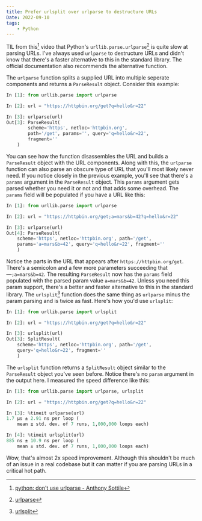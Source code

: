 ```yaml
---
title: Prefer urlsplit over urlparse to destructure URLs
Date: 2022-09-10
tags:
    - Python
---
```


TIL from this[^1] video that Python's `urllib.parse.urlparse`[^2] is quite slow at parsing
URLs. I've always used `urlparse` to destructure URLs and didn't know that there's a faster
alternative to this in the standard library. The official documentation also recommends the
alternative function.

The `urlparse` function splits a supplied URL into multiple seperate components and returns
a `ParseResult` object. Consider this example:

```py
In [1]: from urllib.parse import urlparse

In [2]: url = "https://httpbin.org/get?q=hello&r=22"

In [3]: urlparse(url)
Out[3]: ParseResult(
        scheme='https', netloc='httpbin.org',
        path='/get', params='', query='q=hello&r=22',
        fragment=''
    )
```

You can see how the function disassembles the URL and builds a `ParseResult` object with the
URL components. Along with this, the `urlparse` function can also parse an obscure type of
URL that you'll most likely never need. If you notice closely in the previous example,
you'll see that there's a `params` argument in the `ParseResult` object. This `params`
argument gets parsed whether you need it or not and that adds some overhead. The `params`
field will be populated if you have a URL like this:

```py
In [1]: from urllib.parse import urlparse

In [2]: url = "https://httpbin.org/get;a=mars&b=42?q=hello&r=22"

In [3]: urlparse(url)
Out[4]: ParseResult(
    scheme='https', netloc='httpbin.org', path='/get',
    params='a=mars&b=42', query='q=hello&r=22', fragment=''
    )
```

Notice the parts in the URL that appears after `https://httpbin.org/get`. There's a
semicolon and a few more parameters succeeding that—`;a=mars&b=42`. The resulting
`ParseResult` now has the `params` field populated with the parsed param value
`a=mars&b=42`. Unless you need this param support, there's a better and faster alternative
to this in the standard library. The `urlsplit`[^3] function does the same thing as
`urlparse` minus the param parsing and is twice as fast. Here's how you'd use `urlsplit`:

```py
In [1]: from urllib.parse import urlsplit

In [2]: url = "https://httpbin.org/get?q=hello&r=22"

In [3]: urlsplit(url)
Out[3]: SplitResult(
    scheme='https', netloc='httpbin.org', path='/get',
    query='q=hello&r=22', fragment=''
    )
```

The `urlsplit` function returns a `SplitResult` object similar to the `ParseResult` object
you've seen before. Notice there's no `param` argument in the output here. I measured the
speed difference like this:

```py
In [1]: from urllib.parse import urlparse, urlsplit

In [2]: url = "https://httpbin.org/get?q=hello&r=22"

In [3]: %timeit urlparse(url)
1.7 µs ± 2.91 ns per loop (
    mean ± std. dev. of 7 runs, 1,000,000 loops each)

In [4]: %timeit urlsplit(url)
885 ns ± 10.9 ns per loop (
    mean ± std. dev. of 7 runs, 1,000,000 loops each)
```

Wow, that's almost 2x speed improvement. Although this shouldn't be much of an issue in a
real codebase but it can matter if you are parsing URLs in a critical hot path.

[^1]:
    [python: don't use urlparse - Anthony Sottile](https://www.youtube.com/watch?v=ABJvdsIANds)

[^2]: [urlparse](https://docs.python.org/3/library/urllib.parse.html#urllib.parse.urlparse)

[^3]: [urlsplit](https://docs.python.org/3/library/urllib.parse.html#urllib.parse.urlsplit)
